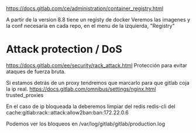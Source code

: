 https://docs.gitlab.com/ce/administration/container_registry.html

A partir de la version 8.8 tiene un registy de docker
Veremos las imagenes y la conf necesaria en cada repo, en el menu de la izquierda, "Registry"


# Attack protection / DoS
https://docs.gitlab.com/ee/security/rack_attack.html
Protección para evitar ataques de fuerza bruta.

Si estamos detrás de un proxy tendremos que marcarlo para que gitlab coja la ip real.
https://docs.gitlab.com/omnibus/settings/nginx.html
trusted_proxies

En el caso de ip bloqueada la deberemos limpiar del redis
redis-cli del cache:gitlab:rack::attack:allow2ban:ban:172.22.0.6

Podemos ver los bloqueos en /var/log/gitlab/gitlab/production.log


